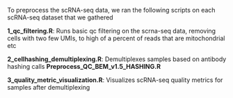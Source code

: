 To preprocess the scRNA-seq data, we ran the following scripts on each scRNA-seq dataset that we gathered

**1_qc_filtering.R**:
Runs basic qc filtering on the scrna-seq data, removing cells with two few UMIs, to high of a percent of reads that are 
mitochondrial etc

**2_cellhashing_demultiplexing.R**:
Demultiplexes samples based on antibody hashing calls **Preprocess_QC_BEM_v1.5_HASHING.R**

**3_quality_metric_visualization.R**:
Visualizes scRNA-seq quality metrics for samples after demultiplexing

